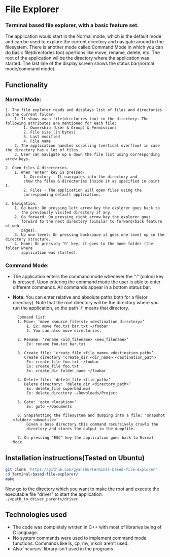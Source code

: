 # File Explorer
### Terminal based file explorer, with a basic feature set.
The application would start in the Normal mode, which is the default mode and can be used to explore the current directory and navigate around in the filesystem.
There is another mode called Command Mode in which you can do basic file(directories too) opertions like move, rename, delete, etc.
The root of the application wil be the directory where the application was
started.
The last line of the display screen shows the status bar(normal mode/command mode).
## Functionality
### Normal Mode:
    1. The file explorer reads and displays list of files and directories in the current folder-
        1. It shows each file(dirctories too) in the directory. The following attributes are mentioned for each file:
            1. Ownership (User & Group) & Permissions
            2. File size (in bytes)
            3. Last modified
            4. File name
        2. The application handles scrolling (vertical overflow) in case the directory has a lot of files.
        3. User can navigate up & down the file list using corresponding arrow keys.
        
    2. Open files & directories-
        1. When 'enter' key is pressed-
            1. Directory - It navigates into the directory and
            show the files & directories inside it as specified in point 1.
            2. Files - The application will open files using the
            corresponding default application.
            
    3. Navigation:
        1. Go back: On pressing left arrow key the explorer goes back to
           the previously visited directory if any.
        2. Go forward: On pressing right arrow key the explorer goes
           forward to the next directory (Similar to forward/back feature of web
           pages).
        3. Up one level: On pressing backspace it goes one level up in the directory structure.
        4. Home: On pressing ‘h’ key, it goes to the home folder (the folder where
           application was started).

### Command Mode:
* The application enters the command mode whenever the “:” (colon) key is pressed. Upon entering the command mode the user is able to enter different commands. All commands appear in a bottom status bar.
* **Note**: You can enter relative and absolute paths both for a file(or directory). Note that the root directory will be the directory where you run the application, so the path '/' means that directory.
    
        Command list:
        1. Move: ‘move <source_file(s)> <destination_directory>’
            1. Ex: move foo.txt bar.txt ~/foobar
            2. You can also move directories.

        2. Rename: ‘rename <old_filename> <new_filename>’
            Ex: rename foo.txt bar.txt

        3. Create file: ‘create_file <file_name> <destination_path>’
           Create directory ‘create_dir <dir_name> <destination_path>’
            Ex: create_file foo.txt ~/foobar
            Ex: create_file foo.txt .
            Ex: create_dir folder_name ~/foobar

        4. Delete file: ‘delete_file <file_path>’
           Delete directory: ‘delete_dir <directory_path>’
            Ex: delete_file superbad.mp4
            Ex: delete_directory ~/Downloads/Project

        5. Goto: 'goto <location>'
            Ex: goto ~/Documents

        6. Snapshotting the filesystem and dumping into a file: ‘snapshot <folder> <dumpfile>’
            Given a base directory this command recursively crawls the
            directory and stores the output in the dumpfile.

        7. On pressing ‘ESC’ key the application goes back to Normal Mode.

## Installation instructions(Tested on Ubuntu)
```bash
git clone 'https://github.com/gyanshu/Terminal-based-file-explorer'
cd Terminal-based-file-explorer/
make
```
Now go to the directory which you want to make the root and execute the executable file "driver" to start the application.
`./<path_to_driver_parent>/driver`

## Technologies used
* The code was completely written in C++ with most of libraries being of C language.
* No system commands were used to implement command mode functions. Commands like ls, cp, mv, mkdir aren't used.
* Also 'ncurses' library isn't used in the programs.

    
    
 
